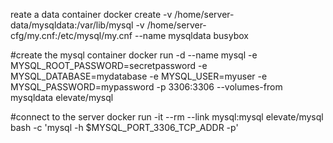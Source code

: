 reate a data container
docker create -v /home/server-data/mysqldata:/var/lib/mysql -v /home/server-cfg/my.cnf:/etc/mysql/my.cnf --name mysqldata busybox

#create the mysql container
docker run -d --name mysql -e MYSQL_ROOT_PASSWORD=secretpassword -e MYSQL_DATABASE=mydatabase -e MYSQL_USER=myuser -e MYSQL_PASSWORD=mypassword -p 3306:3306 --volumes-from mysqldata elevate/mysql 

#connect to the server
docker run -it --rm --link mysql:mysql elevate/mysql bash -c 'mysql -h $MYSQL_PORT_3306_TCP_ADDR -p'
